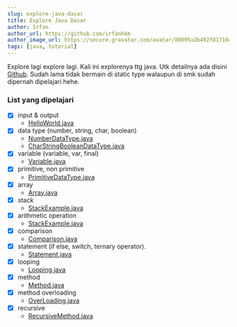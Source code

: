 ```yaml
---
slug: explore-java-dasar
title: Explore Java Dasar
author: Irfan
author_url: https://github.com/irfanhkm
author_image_url: https://secure.gravatar.com/avatar/80095a2b492f81710481d3e0f4d14e6d?d=https%3A%2F%2Favatar-management--avatars.us-west-2.prod.public.atl-paas.net%2Finitials%2FIH-0.png
tags: [java, tutorial]
---
```


Explore lagi explore lagi. Kali ini explorenya ttg java. Utk detailnya ada disini [Github](https://github.com/irfanhkm/belajar-java). Sudah lama tidak bermain di static type walaupun di smk sudah dipernah dipelajari hehe.

### List yang dipelajari
- [x] input & output
    - [HelloWorld.java](https://github.com/irfanhkm/belajar-java/blob/master/src/HelloWorld.java)
- [x] data type (number, string, char, boolean) 
    - [NumberDataType.java](https://github.com/irfanhkm/belajar-java/blob/master/src/NumberDataType.java)
    - [CharStringBooleanDataType.java](https://github.com/irfanhkm/belajar-java/blob/master/src/CharStringBooleanDataType.java)
- [x] variable (variable, var, final)
    - [Variable.java](https://github.com/irfanhkm/belajar-java/blob/master/src/Variable.java)
- [x] primitive, non primitive
    - [PrimitiveDataType.java](https://github.com/irfanhkm/belajar-java/blob/master/src/PrimitiveDataType.java)
- [x] array
    - [Array.java](https://github.com/irfanhkm/belajar-java/blob/master/src/Array.java)
- [x] stack
    - [StackExample.java](https://github.com/irfanhkm/belajar-java/blob/master/src/StackExample.java)
- [x] arithmetic operation
    - [StackExample.java](https://github.com/irfanhkm/belajar-java/blob/master/src/ArithmeticOperation.java)
- [x] comparison
    - [Comparison.java](https://github.com/irfanhkm/belajar-java/blob/master/src/Comparison.java)
- [x] statement (if else, switch, ternary operator).
    - [Statement.java](https://github.com/irfanhkm/belajar-java/blob/master/src/Statement.java)
- [x] looping
    - [Looping.java](https://github.com/irfanhkm/belajar-java/blob/master/src/Looping.java)
- [x] method
    - [Method.java](https://github.com/irfanhkm/belajar-java/blob/master/src/Method.java)
- [x] method overloading
    - [OverLoading.java](https://github.com/irfanhkm/belajar-java/blob/master/src/OverLoading.java)
- [x] recursive
    - [RecursiveMethod.java](https://github.com/irfanhkm/belajar-java/blob/master/src/RecursiveMethod.java)


